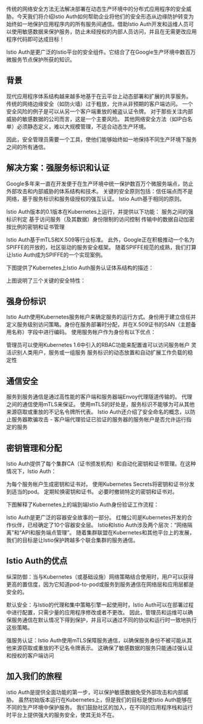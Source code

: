 传统的网络安全方法无法解决部署在动态生产环境中的分布式应用程序的安全威胁。今天我们将介绍Istio Auth如何帮助企业将他们的安全形态从边缘防护转变为始终如一地保护应用程序内的所有服务间通信。借助Istio Auth开发和运维人员可以使用敏感数据来保护服务，防止未经授权的内部人员访问，并且在无需更改应用程序代码即可达成目标！

Istio Auth是更广泛的Istio平台的安全组件。它结合了在Google生产环境中数百万微服务节点保护所获的知识。

## 背景
现代应用程序体系结构越来越多地基于在云平台上动态部署和扩展的共享服务。 传统的网络边缘安全（如防火墙）过于粗放，允许从非预期的客户端访问。 一个安全风险的例子是可以从另一个客户端重放的被盗认证令牌。 对于那些关注内部威胁的敏感数据的公司而言，这是一个主要风险。 其他网络安全方法（如IP白名单）必须静态定义，难以大规模管理，不适合动态生产环境。

因此，安全管理员需要一个工具，使他们能够始终如一地保持不同生产环境下服务之间的所有通信。

## 解决方案：强服务标识和认证

Google多年来一直在开发便于在生产环境中统一保护数百万个微服务端点，防止外部攻击和内部威胁的体系结构和技术。 关键的安全原则包括：信任端点而不是网络，基于服务标识和服务级授权的强互认证。 Istio Auth基于相同的原则。

Istio Auth版本的0.1版本在Kubernetes上运行，并提供以下功能：
服务之间的强标识判定
基于访问服务（及其数据）身份限制的访问控制
传输中的数据自动加密
按比例的密钥和证书管理

Istio Auth基于mTLS和X.509等行业标准。 此外，Google正在积极推动一个名为SPIFFE的开放的，社区驱动的服务安全框架。 随着SPIFFE规范的成熟，我们打算让Istio Auth成为SPIFFE的一个实现案例。

下图提供了Kubernetes上Istio Auth服务认证体系结构的描述：

上图说明了三个关键的安全特性：

## 强身份标识

Istio Auth使用Kubernetes服务帐户来确定服务的运行方式。身份用于建立信任并定义服务级别访问策略。身份在服务部署时分配，并在X.509证书的SAN（主题备用名称）字段中进行编码。 使用服务帐户作为身份有以下优点：

管理员可以使用Kubernetes 1.6中引入的RBAC功能来配置谁可以访问服务帐户
灵活识别人类用户，服务或一组服务
服务标识的动态放置和自动扩展工作负载的稳定性

## 通信安全
服务到服务通信是通过高性能的客户端和服务器端Envoy代理隧道传输的。 代理之间的通信使用mTLS来保证。 使用mTLS的好处是，服务标识不能够为可从其他来源窃取或重放的不记名令牌所代表。 Istio Auth还介绍了安全命名的概念，以防止服务器欺骗攻击 - 客户端代理验证已验证的服务器的服务帐户是否允许运行指定的服务


## 密钥管理和分配

Istio Auth提供了每个集群CA（证书颁发机构）和自动化密钥和证书管理。在这种情况下，Istio Auth：

为每个服务帐户生成密钥和证书对。
使用Kubernetes Secrets将密钥和证书分发到适当的pod。
定期轮换密钥和证书。
必要时撤销特定的密钥和证书对。

下图解释了Kubernetes上的端到端Istio Auth身份验证工作流程：

Istio Auth是更广泛的容器安全故事的一部分。 红帽公司是Kubernetes开发的合作伙伴，已经确定了10个容器安全层。 Istio和Istio Auth涉及两个层次：“网络隔离”和“API和服务端点管理”。 随着集群联盟在Kubernetes和其他平台上的发展，我们的目标是让Istio保护跨越多个联合集群的服务通信。

## Istio Auth的优点

纵深防御：当与Kubernetes（或基础设施）网络策略结合使用时，用户可以获得更高的置信度，因为它知道pod-to-pod或服务到服务通信在网络层和应用层都是安全的。

默认安全：与Istio的代理和集中策略引擎一起使用时，Istio Auth可以在部署过程中进行配置，只需少量的应用程序修改或者不更改。 因此，管理员和运维可以确保服务通信在默认情况下得到保护，并且可以通过不同的协议和运行时一致地执行这些策略。

强服务认证：Istio Auth使用mTLS保障服务通信，以确保服务身份不被可能从其他来源窃取或重放的不记名令牌表示。 这确保了敏感数据的服务只能通过强认证和授权的客户端访问

## 加入我们的旅程

istio Auth是提供全面功能的第一步，可以保护敏感数据免受外部攻击和内部威胁。 虽然初始版本运行在Kubernetes上，但是我们的目标是使Istio Auth能够在不同的生产环境中保护服务。 我们鼓励社区的加入，在不同的应用程序栈和运行时平台上提供强大的服务安全，使其无处不在。

